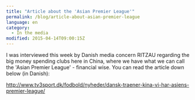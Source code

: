 ```yaml
---
title: "Article about the 'Asian Premier League'"
permalink: /blog/article-about-asian-premier-league
language: en
category:
  - In the media
modified: 2015-04-14T09:00:15Z
---
```


I was interviewed this week by Danish media concern RITZAU regarding the big money spending clubs here in China, where we have what we can call the 'Asian Premier League' - financial wise. You can read the article down below (in Danish):

<http://www.tv3sport.dk/fodbold/nyheder/dansk-traener-kina-vi-har-asiens-premier-league/>
